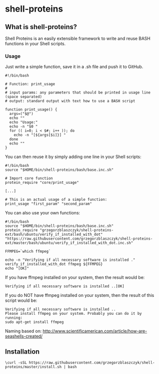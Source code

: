 # shell-proteins

## What is shell-proteins?

Shell Proteins is an easily extensible framework to write and reuse BASH functions in your Shell scripts.

### Usage

Just write a simple function, save it in a .sh file and push it to GitHub.

```
#!/bin/bash

# Function: print_usage
# 
# input params: any parameters that should be printed in usage line (space separated)
# output: standard output with text how to use a BASH script

function print_usage() {
  args=("$@")
  echo ""
  echo "Usage:"
  echo -n "$0 "
  for (( i=0; i < $#; i++ )); do
    echo -n "[${args[$i]}] "
  done
  echo ""
}
```

You can then reuse it by simply adding one line in your Shell scripts:

``` 
#!/bin/bash
source "$HOME/bin/shell-proteins/bash/base.inc.sh" 

# Import core function
protein_require "core/print_usage"

[...]

# This is an actual usage of a simple function:
print_usage "first_param" "second_param"
```

You can also use your own functions:

```
#!/bin/bash
source "$HOME/bin/shell-proteins/bash/base.inc.sh"
protein_require "grzegorzblaszczyk/shell-proteins-ext/bash/ubuntu/verify_if_installed_with_dot" "https://raw.githubusercontent.com/grzegorzblaszczyk/shell-proteins-ext/master/bash/ubuntu/verify_if_installed_with_dot.inc.sh"

FFMPEG=`which ffmpeg`

echo -n "Verifying if all necessary software is installed ."
verify_if_installed_with_dot ffmpeg ${FFMPEG}
echo "[OK]"

```

If you have ffmpeg installed on your system, then the result would be:

```
Verifying if all necessary software is installed ..[OK]
```

If you do NOT have ffmpeg installed on your system, then the result of this script would be:

```
Verifying if all necessary software is installed ..
Please install ffmpeg on your system. Probably you can do it by running:
sudo apt-get install ffmpeg
```


Naming based on: http://www.scientificamerican.com/article/how-are-seashells-created/

## Installation

```\curl -sSL https://raw.githubusercontent.com/grzegorzblaszczyk/shell-proteins/master/install.sh | bash```

